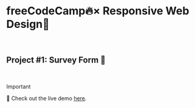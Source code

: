 <br>

# freeCodeCamp🔥× Responsive Web Design🌿

<br>

## Project #1: Survey Form 📝

<br>

> [!IMPORTANT]
> 🚨 Check out the live demo [here](https://surveyy.pages.dev/).
